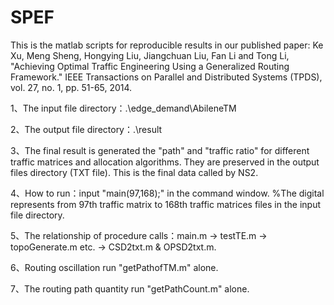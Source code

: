 # SPEF

This is the matlab scripts for reproducible results in our published paper: Ke Xu, Meng Sheng, Hongying Liu, Jiangchuan Liu, Fan Li and Tong Li, "Achieving Optimal Traffic Engineering Using a Generalized Routing Framework." IEEE Transactions on Parallel and Distributed Systems (TPDS), vol. 27, no. 1, pp. 51-65, 2014. 

1、The input file directory：.\edge_demand\AbileneTM

2、The output file directory：.\result

3、The final result is generated the "path" and "traffic ratio" for different traffic matrices and allocation algorithms. They are preserved in the output files directory (TXT file). This is the final data called by NS2.

4、How to run：input "main(97,168);" in the command window.  %The digital represents from 97th traffic matrix to 168th traffic matrices files in the input file directory.

5、The relationship of procedure calls：main.m -> testTE.m -> topoGenerate.m etc. -> CSD2txt.m & OPSD2txt.m.

6、Routing oscillation run "getPathofTM.m" alone.

7、The routing path quantity run "getPathCount.m" alone.

